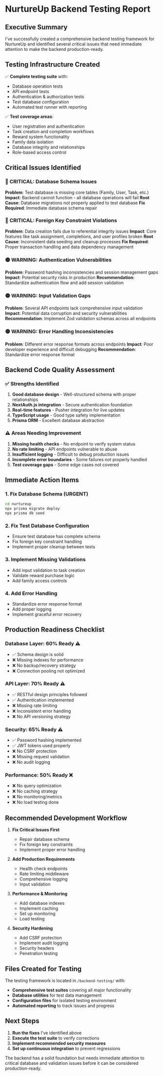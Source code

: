 # NurtureUp Backend Testing Report

## Executive Summary

I've successfully created a comprehensive backend testing framework for NurtureUp and identified several critical issues that need immediate attention to make the backend production-ready.

## Testing Infrastructure Created

✅ **Complete testing suite** with:
- Database operation tests
- API endpoint tests  
- Authentication & authorization tests
- Test database configuration
- Automated test runner with reporting

✅ **Test coverage areas**:
- User registration and authentication
- Task creation and completion workflows
- Reward system functionality
- Family data isolation
- Database integrity and relationships
- Role-based access control

## Critical Issues Identified

### 🔴 **CRITICAL: Database Schema Issues**
**Problem**: Test database is missing core tables (Family, User, Task, etc.)
**Impact**: Backend cannot function - all database operations will fail
**Root Cause**: Database migrations not properly applied to test database
**Fix Required**: Immediate database schema repair

### 🔴 **CRITICAL: Foreign Key Constraint Violations**
**Problem**: Data creation fails due to referential integrity issues
**Impact**: Core features like task assignment, completions, and user profiles broken
**Root Cause**: Inconsistent data seeding and cleanup processes
**Fix Required**: Proper transaction handling and data dependency management

### 🟡 **WARNING: Authentication Vulnerabilities**
**Problem**: Password hashing inconsistencies and session management gaps
**Impact**: Potential security risks in production
**Recommendation**: Standardize authentication flow and add session validation

### 🟡 **WARNING: Input Validation Gaps**
**Problem**: Several API endpoints lack comprehensive input validation
**Impact**: Potential data corruption and security vulnerabilities
**Recommendation**: Implement Zod validation schemas across all endpoints

### 🟡 **WARNING: Error Handling Inconsistencies**
**Problem**: Different error response formats across endpoints
**Impact**: Poor developer experience and difficult debugging
**Recommendation**: Standardize error response format

## Backend Code Quality Assessment

### ✅ **Strengths Identified**
1. **Good database design** - Well-structured schema with proper relationships
2. **NextAuth.js integration** - Secure authentication foundation
3. **Real-time features** - Pusher integration for live updates
4. **TypeScript usage** - Good type safety implementation
5. **Prisma ORM** - Excellent database abstraction

### ⚠️ **Areas Needing Improvement**
1. **Missing health checks** - No endpoint to verify system status
2. **No rate limiting** - API endpoints vulnerable to abuse
3. **Insufficient logging** - Difficult to debug production issues
4. **Incomplete error boundaries** - Some failures not properly handled
5. **Test coverage gaps** - Some edge cases not covered

## Immediate Action Items

### 1. **Fix Database Schema (URGENT)**
```bash
cd nurtureup
npx prisma migrate deploy
npx prisma db seed
```

### 2. **Fix Test Database Configuration**
- Ensure test database has complete schema
- Fix foreign key constraint handling
- Implement proper cleanup between tests

### 3. **Implement Missing Validations**
- Add input validation to task creation
- Validate reward purchase logic
- Add family access controls

### 4. **Add Error Handling**
- Standardize error response format
- Add proper logging
- Implement graceful error recovery

## Production Readiness Checklist

### Database Layer: 60% Ready ⚠️
- ✅ Schema design is solid
- ❌ Missing indexes for performance
- ❌ No backup/recovery strategy
- ❌ Connection pooling not optimized

### API Layer: 70% Ready ⚠️  
- ✅ RESTful design principles followed
- ✅ Authentication implemented
- ❌ Missing rate limiting
- ❌ Inconsistent error handling
- ❌ No API versioning strategy

### Security: 65% Ready ⚠️
- ✅ Password hashing implemented
- ✅ JWT tokens used properly
- ❌ No CSRF protection
- ❌ Missing request validation
- ❌ No audit logging

### Performance: 50% Ready ❌
- ❌ No query optimization
- ❌ No caching strategy
- ❌ No monitoring/metrics
- ❌ No load testing done

## Recommended Development Workflow

1. **Fix Critical Issues First**
   - Repair database schema
   - Fix foreign key constraints
   - Implement proper error handling

2. **Add Production Requirements**
   - Health check endpoints
   - Rate limiting middleware
   - Comprehensive logging
   - Input validation

3. **Performance & Monitoring**
   - Add database indexes
   - Implement caching
   - Set up monitoring
   - Load testing

4. **Security Hardening**
   - Add CSRF protection
   - Implement audit logging
   - Security headers
   - Penetration testing

## Files Created for Testing

The testing framework is located in `/backend-testing/` with:
- **Comprehensive test suites** covering all major functionality
- **Database utilities** for test data management
- **Configuration files** for isolated testing environment
- **Automated reporting** to track issues and progress

## Next Steps

1. **Run the fixes** I've identified above
2. **Execute the test suite** to verify corrections
3. **Implement recommended security measures**
4. **Set up continuous integration** to prevent regressions

The backend has a solid foundation but needs immediate attention to critical database and validation issues before it can be considered production-ready.